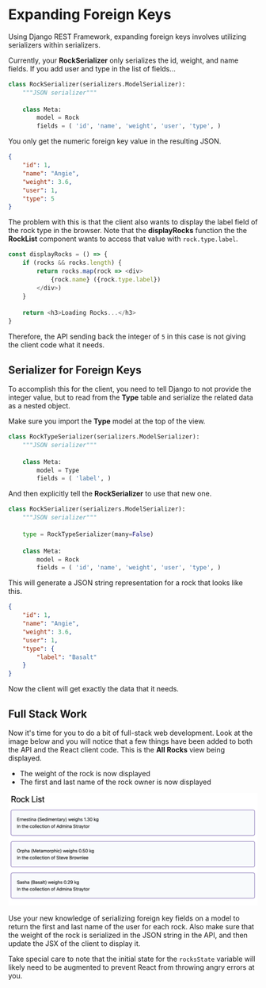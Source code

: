 # Expanding Foreign Keys

Using Django REST Framework, expanding foreign keys involves utilizing serializers within serializers.

Currently, your **RockSerializer** only serializes the id, weight, and name fields. If you add user and type in the list of fields...

```py
class RockSerializer(serializers.ModelSerializer):
    """JSON serializer"""

    class Meta:
        model = Rock
        fields = ( 'id', 'name', 'weight', 'user', 'type', )
```

You only get the numeric foreign key value in the resulting JSON.

```json
{
    "id": 1,
    "name": "Angie",
    "weight": 3.6,
    "user": 1,
    "type": 5
}
```

The problem with this is that the client also wants to display the label field of the rock type in the browser. Note that the **displayRocks** function the the **RockList** component wants to access that value with `rock.type.label`.

```js
const displayRocks = () => {
    if (rocks && rocks.length) {
        return rocks.map(rock => <div>
            {rock.name} ({rock.type.label})
        </div>)
    }

    return <h3>Loading Rocks...</h3>
}
```

Therefore, the API sending back the integer of `5` in this case is not giving the client code what it needs.

## Serializer for Foreign Keys

To accomplish this for the client, you need to tell Django to not provide the integer value, but to read from the **Type** table and serialize the related data as a nested object.

Make sure you import the **Type** model at the top of the view.

```py
class RockTypeSerializer(serializers.ModelSerializer):
    """JSON serializer"""

    class Meta:
        model = Type
        fields = ( 'label', )
```

And then explicitly tell the **RockSerializer** to use that new one.


```py
class RockSerializer(serializers.ModelSerializer):
    """JSON serializer"""

    type = RockTypeSerializer(many=False)

    class Meta:
        model = Rock
        fields = ( 'id', 'name', 'weight', 'user', 'type', )
```

This will generate a JSON string representation for a rock that looks like this.

```json
{
    "id": 1,
    "name": "Angie",
    "weight": 3.6,
    "user": 1,
    "type": {
        "label": "Basalt"
    }
}
```

Now the client will get exactly the data that it needs.

## Full Stack Work

Now it's time for you to do a bit of full-stack web development. Look at the image below and you will notice that a few things have been added to both the API and the React client code. This is the **All Rocks** view being displayed.

- The weight of the rock is now displayed
- The first and last name of the rock owner is now displayed

![rock list with weight and owner name displayed](./images/augmented-rock-list.png)

Use your new knowledge of serializing foreign key fields on a model to return the first and last name of the user for each rock. Also make sure that the weight of the rock is serialized in the JSON string in the API, and then update the JSX of the client to display it.

Take special care to note that the initial state for the `rocksState` variable will likely need to be augmented to prevent React from throwing angry errors at you.